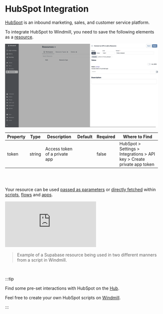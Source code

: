 # HubSpot Integration

[HubSpot](https://www.hubspot.com/) is an inbound marketing, sales, and customer service platform.

To integrate HubSpot to Windmill, you need to save the following elements as a [resource](../core_concepts/3_resources_and_types/index.mdx).

![Add HubSpot Resource](../assets/integrations/add-hubspot.png.webp)

| Property | Type   | Description                   | Default | Required | Where to Find                                                          |
| -------- | ------ | ----------------------------- | ------- | -------- | ---------------------------------------------------------------------- |
| token    | string | Access token of a private app |         | false    | HubSpot > Settings > Integrations > API key > Create private app token |

<br/><br/>

Your resource can be used [passed as parameters](../core_concepts/3_resources_and_types/index.mdx#passing-resources-as-parameters-to-scripts-preferred) or [directly fetched](../core_concepts/3_resources_and_types/index.mdx#fetching-them-from-within-a-script-by-using-the-wmill-client-in-the-respective-language) within [scripts](../script_editor/index.mdx), [flows](../flows/1_flow_editor.mdx) and [apps](../apps/0_app_editor/index.mdx).

<iframe
	style={{ aspectRatio: '16/9' }}
	src="https://www.youtube.com/embed/ggJQtzvqaqA"
	title="YouTube video player"
	frameBorder="0"
	allow="accelerometer; autoplay; clipboard-write; encrypted-media; gyroscope; picture-in-picture; web-share"
	allowFullScreen
	className="border-2 rounded-lg object-cover w-full dark:border-gray-800"
></iframe>

<br/>

> Example of a Supabase resource being used in two different manners from a script in Windmill.
<br/>

:::tip

Find some pre-set interactions with HubSpot on the [Hub](https://hub.windmill.dev/integrations/hubspot).

Feel free to create your own HubSpot scripts on [Windmill](../getting_started/00_how_to_use_windmill/index.mdx).

:::
